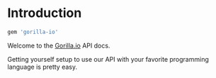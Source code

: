 # Introduction

```ruby
gem 'gorilla-io'
```

Welcome to the [Gorilla.io](https://gorilla.io/) API docs.

Getting yourself setup to use our API with your favorite programming language is
pretty easy.
